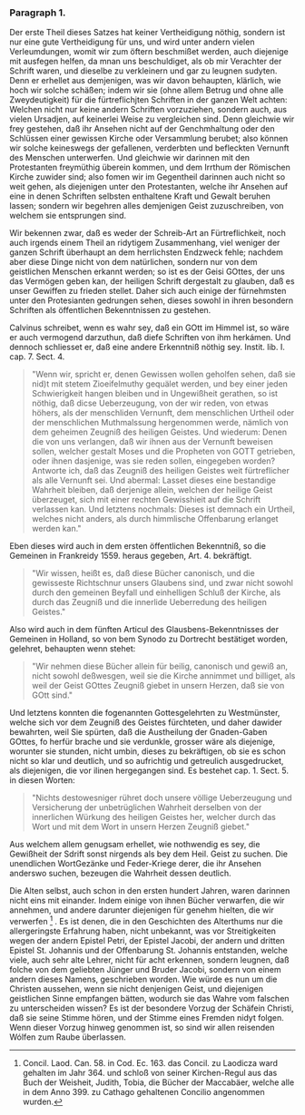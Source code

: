 

<!-- Seite 110 -->

### Paragraph 1. ###

Der erste Theil dieses Satzes hat keiner Vertheidigung
nöthig, sondern ist nur eine gute Vertheidigung
für uns, und wird unter andern vielen Verleumdungen,
womit wir zum öftern beschmißet werden, auch<!-- Seite 111 -->
diejenige mit ausfegen helfen, da mnan uns beschuldiget,
als ob mir Verachter der Schrift waren, und dieselbe
zu verkleinern und gar zu leugnen sudyten. Denn er erhellet
aus demjenigen, was wir davon behaupten, klärlich,
wie hoch wir solche schäßen; indem wir sie (ohne
allem Betrug und ohne alle Zweydeutigkeit) für die fürtreflichjten
Schriften in der ganzen Welt achten:
Welchen nicht nur keine andern Schriften vorzuziehen,
sondern auch, aus vielen Ursadjen, auf keinerlei Weise
zu vergleichen sind. Denn gleichwie wir frey gestehen,
daß ihr Ansehen nicht auf der Genchmhaltung 
oder den Schlüssen einer gewissen Kirche oder Versammlung
berubet; also können wir solche keineswegs
der gefallenen, verderbten und befleckten Vernunft des
Menschen unterwerfen. Und gleichwie wir darinnen
mit den Protestanten freymüthig überein kommen, und
dem Irrthum der Römischen Kirche zuwider sind;
also fomen wir im Gegentheil darinnen auch nicht so
weit gehen, als diejenigen unter den Protestanten,
welche ihr Ansehen auf eine in denen Schriften selbsten
enthaltene Kraft und Gewalt beruhen lassen; sondern
wir begehren alles demjenigen Geist zuzuschreiben, von
welchem sie entsprungen sind.

Wir bekennen zwar, daß es weder der Schreib-Art
an Fürtreflichkeit, noch auch irgends einem Theil an
ridytigem Zusammenhang, viel weniger der ganzen
Schrift überhaupt an dem herrlichsten Endzweck fehle;
nachdem aber diese Dinge nicht von dem natürlichen,
sondern nur von dem geistlichen Menschen erkannt werden;
so ist es der Geisi GOttes, der uns das Vermögen
geben kan, der heiligen Schrift dergestalt zu glauben,
daß es unser Gewiffen zu frieden stellet. Daher sich auch
einige der fürnehmsten unter den Protesianten gedrungen
sehen, dieses sowohl in ihren besondern Schriften
als öffentlichen Bekenntnissen zu gestehen. 

Calvinus schreibet, wenn es wahr sey, daß ein GOtt<!-- Seite 112 -->
im Himmel ist, so wäre er auch vermogend darzuthun,
daß diefe Schriften von ihm herkámen. Und dennoch
schliesset er, daß eine andere Erkenntniß nöthig sey. 
Instit. lib. I. cap. 7. Sect. 4.

   > "Wenn wir, spricht er, denen Gewissen wollen geholfen
   sehen, daß sie nid)t mit stetem Zioeifelmuthy gequälet
   werden, und bey einer jeden Schwierigkeit
   hangen bleiben und in Ungewißheit gerathen, so ist nöthig,
   daß dicse Ueberzeugung, von der wir reden, von
   etwas höhers, als der menschliden Vernunft, dem
   menschlichen Urtheil oder der menschlichen Muthmalssung
   hergenommen werde, nämlich von dem geheimen
   Zeugniß des heiligen Geistes. Und wiederum:
   Denen die von uns verlangen, daß wir ihnen aus der
   Vernunft beweisen sollen, welcher gestalt Moses und
   die Propheten von GOTT getrieben, oder ihnen
   dasjenige, was sie reden sollen, eingegeben worden?
   Antworte ich, daß das Zeugniß des heiligen Geistes
   weit fürtreflicher als alle Vernunft sei. Und abermal:
   Lasset dieses eine bestandige Wahrheit bleiben,
   daß derjenige allein, welchen der heilige Geist
   überzeuget, sich mit einer rechten Gewisshieit auf die
   Schrift verlassen kan. Und letztens nochmals:
   Dieses ist demnach ein Urtheil, welches nicht anders,
   als durch himmlische Offenbarung erlanget werden
   kan."

Eben dieses wird auch in dem ersten öffentlichen Bekenntniß,
so die Gemeinen in Frankreidy 1559. heraus 
gegeben, Art. 4. bekräftigt. 

   > "Wir wissen, heißt
   es, daß diese Bücher canonisch, und die gewisseste
   Richtschnur unsers Glaubens sind, und zwar nicht
   sowohl durch den gemeinen Beyfall und einhelligen
   Schluß der Kirche, als durch das Zeugniß und die
   innerlide Ueberredung des heiligen Geistes."

Also wird auch in dem fünften Articul des Glausbens-Bekenntnisses
der Gemeinen in Holland, so von<!-- Seite 113 -->
bem Synodo zu Dortrecht bestätiget worden, gelehret,
behaupten wenn stehet:

   > "Wir nehmen diese Bücher allein für
   beilig, canonisch und gewiß an, nicht sowohl deßwesgen,
   weil sie die Kirche annimmet und billiget, als
   weil der Geist GOttes Zeugniß giebet in unsern
   Herzen, daß sie von GOtt sind."
   
Und letztens konnten die fogenannten Gottesgelehrten
zu Westmünster, welche sich vor dem Zeugniß des
Geistes fürchteten, und daher dawider bewahrten, weil
Sie spürten, daß die Austheilung der Gnaden-Gaben
GOttes, fo herfür brache und sie verdunkle, grosser wäre
als diejenige, worunter sie stunden, nicht umbin, dieses
zu bekräftigen, ob sie es schon nicht so klar und deutlich,
und so aufrichtig und getreulich ausgedrucket, als diejenigen,
die vor ilinen hergegangen sind. Es bestehet
cap. 1. Sect. 5. in diesen Worten: 

   > "Nichts destowesniger
   rühret doch unsere völlige Ueberzeugung und
   Versicherung der unbetrüglichen Wahrheit derselben
   von der innerlichen Würkung des heiligen Geistes
   her, welcher durch das Wort und mit dem Wort in
   unsern Herzen Zeugniß giebet."

Aus welchem allem genugsam erhellet, wie nothwendig
es sey, die Gewißheit der Sdrift sonst nirgends als
bey dem Heil. Geist zu suchen. Die unendlichen WortGezänke
und Feder-Kriege derer, die ihr Ansehen anderswo
suchen, bezeugen die Wahrheit dessen deutlich.

Die Alten selbst, auch schon in den ersten hundert
Jahren, waren darinnen nicht eins mit einander. Indem
einige von ihnen Bücher verwarfen, die wir annehmen,
und andere darunter diejenigen für genehm hielten,
die wir verwerfen [^k3f1] . Es ist denen, die in den Geschichten<!-- Seite 114 --><!-- content-0097.xml -->
des Alterthums nur die allergeringste Erfahrung
haben, nicht unbekannt, was vor Streitigkeiten wegen
der andern Epistel Petri, der Epistel Jacobi, der
andern und dritten Epistel St. Johannis und
der Offenbarung St. Johannis entstanden, welche
viele, auch sehr alte Lehrer, nicht für acht erkennen,
sondern leugnen, daß folche von dem geliebten Jünger
und Bruder Jacobi, sondern von einem andern dieses
Namens, geschrieben worden. Wie würde es nun
um die Christen aussehen, wenn sie nicht denjenigen
Geist, und diejenigen geistlichen Sinne empfangen bätten,
wodurch sie das Wahre vom falschen zu unterscheiden
wissen? Es ist der besondere Vorzug der
Schäfein Christi, daß sie seine Stimme hören, und
der Stimme eines Fremden nidyt folgen. Wenn
dieser Vorzug hinweg genommen ist, so sind wir allen
reisenden Wólfen zum Raube überlassen.

[^k3f1]: Concil. Laod. Can. 58. in Cod. Ec. 163. das Concil. zu Laodicza ward gehalten im Jahr 364. und schloß von seiner Kirchen-Regul aus das Buch der Weisheit, Judith, Tobia, die Bücher der Maccabäer, welche alle in dem Anno 399. zu Cathago gehaltenen Concilio angenommen wurden.